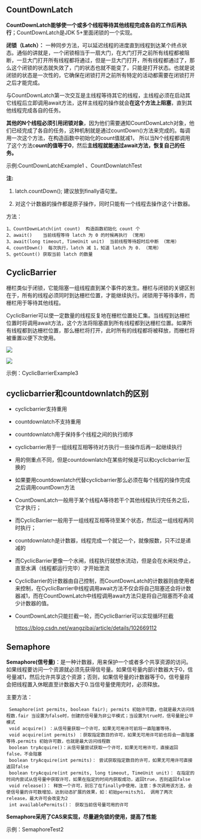 ## CountDownLatch
   **CountDownLatch能够使一个或多个线程等待其他线程完成各自的工作后再执行**；CountDownLatch是JDK 5+里面闭锁的一个实现。
   
   **闭锁（Latch）：** 一种同步方法，可以延迟线程的进度直到线程到达某个终点状态。通俗的讲就是，一个闭锁相当于一扇大门，在大门打开之前所有线程都被阻断，一旦大门打开所有线程都将通过，但是一旦大门打开，所有线程都通过了，那么这个闭锁的状态就失效了，门的状态也就不能变了，只能是打开状态。也就是说闭锁的状态是一次性的，它确保在闭锁打开之前所有特定的活动都需要在闭锁打开之后才能完成。
   
   与CountDownLatch第一次交互是主线程等待其它的线程，主线程必须在启动其它线程后立即调用await方法，这样主线程的操作就会**在这个方法上阻塞**，直到其他线程完成各自的任务。
   
   **其他的N个线程必须引用闭锁对象**，因为他们需要通知CountDownLatch对象，他们已经完成了各自的任务，这种机制就是通过countDown()方法来完成的。每调用一次这个方法，在构造函数中初始化的count值就减1，
   所以当N个线程都调用了这个方法c**ount的值等于0**，然后**主线程就能通过await方法，恢复自己的任务。**
   
   示例:CountDownLatchExample1 、CountDownlatchTest
   
   **注:**
   
   1. latch.countDown(); 建议放到finally语句里。
   
   2. 对这个计数器的操作都是原子操作，同时只能有一个线程去操作这个计数器。
   
   方法：
   
    1、CountDownLatch(int count)  构造函数初始化 count 个
    2、await()    当前线程等待 latch 为 0 的时候再执行 （常用）
    3、await(long timeout, TimeUnit unit)  当前线程等待超时后中断 （常用）
    4、countDown()  每次执行，latch 减 1，知道 latch 为 0. （常用）
    5、getCount() 获取当前 latch 的数量
   
## CyclicBarrier
栅栏类似于闭锁，它能阻塞一组线程直到某个事件的发生。栅栏与闭锁的关键区别在于，所有的线程必须同时到达栅栏位置，才能继续执行。闭锁用于等待事件，而栅栏用于等待其他线程。

CyclicBarrier可以使一定数量的线程反复地在栅栏位置处汇集。当线程到达栅栏位置时将调用await方法，这个方法将阻塞直到所有线程都到达栅栏位置。如果所有线程都到达栅栏位置，那么栅栏将打开，此时所有的线程都将被释放，而栅栏将被重置以便下次使用。

![](https://img-blog.csdnimg.cn/20181218144511688)

![](https://img-blog.csdnimg.cn/img_convert/fa4d24955103ee1c8c0564ab45eebe26.png)

示例：CyclicBarrierExample3

## cyclicbarrier和countdownlatch的区别
   
   * cyclicbarrier支持重用
   * countdownlatch不支持重用
   * countdownlatch用于保持多个线程之间的执行顺序
   * cyclicbarrier用于一组线程互相等待对方执行一些操作后再一起继续执行
   * 用的侧重点不同，但是countdownlatch在某些时候是可以和cyclicbarrier互换的
   * 如果要用countdownlatch代替cyclicbarrier那么必须在每个线程的操作完成之后调用countDown方法
   * CountDownLatch一般用于某个线程A等待若干个其他线程执行完任务之后，它才执行；
   * 而CyclicBarrier一般用于一组线程互相等待至某个状态，然后这一组线程再同时执行；
   * countdownlatch是计数器，线程完成一个就记一个，就像报数，只不过是递减的
   * 而CyclicBarrier更像一个水闸，线程执行就想水流动，但是会在水闸处停止，直至水满（线程都运行完毕）才开始泄流
   * CyclicBarrier的计数器由自己控制，而CountDownLatch的计数器则由使用者来控制，在CyclicBarrier中线程调用await方法不仅会将自己阻塞还会将计数器减1，而在CountDownLatch中线程调用await方法只是将自己阻塞而不会减少计数器的值。
   * CountDownLatch只能拦截一轮，而CyclicBarrier可以实现循环拦截
   
   
        https://blog.csdn.net/wangzibai/article/details/102669112
        
## Semaphore
**Semaphore(信号量)**：是一种计数器，用来保护一个或者多个共享资源的访问。如果线程要访问一个资源就必须先获得信号量。如果信号量内部计数器大于0，信号量减1，然后允许共享这个资源；否则，如果信号量的计数器等于0，信号量将会把线程置入休眠直至计数器大于0.当信号量使用完时，必须释放。

主要方法：

     Semaphore(int permits, boolean fair); permits 初始许可数，也就是最大访问线程数.fair 当设置为false时，创建的信号量为非公平模式；当设置为true时，信号量是公平模式
     void acquire() ：从信号量获取一个许可，如果无可用许可前将一直阻塞等待，
     void acquire(int permits) ：获取指定数目的许可，如果无可用许可前也将会一直阻塞等待.permits 初始许可数，也就是最大访问线程数
     boolean tryAcquire()：从信号量尝试获取一个许可，如果无可用许可，直接返回false，不会阻塞
     boolean tryAcquire(int permits)： 尝试获取指定数目的许可，如果无可用许可直接返回false
     boolean tryAcquire(int permits, long timeout, TimeUnit unit)： 在指定的时间内尝试从信号量中获取许可，如果在指定的时间内获取成功，返回true，否则返回false
     void release()： 释放一个许可，别忘了在finally中使用，注意：多次调用该方法，会使信号量的许可数增加，达到动态扩展的效果，如：初始permits为1， 调用了两次release，最大许可会改变为2
     int availablePermits()： 获取当前信号量可用的许可
     
**Semaphore采用了CAS来实现，尽量避免锁的使用，提高了性能**

示例：SemaphoreTest2

 